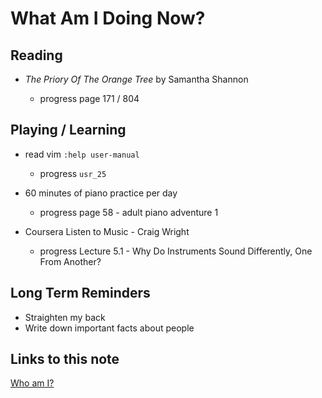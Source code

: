 # What Am I Doing Now?

## Reading

- _The Priory Of The Orange Tree_ by Samantha Shannon

  - progress page 171 / 804

## Playing / Learning

- read vim `:help user-manual`

  - progress `usr_25`

- 60 minutes of piano practice per day

  - progress page 58 - adult piano adventure 1

- Coursera Listen to Music - Craig Wright

  - progress Lecture 5.1 - Why Do Instruments Sound Differently, One From Another?

## Long Term Reminders

- Straighten my back
- Write down important facts about people

## Links to this note

[Who am I?](index.md)
